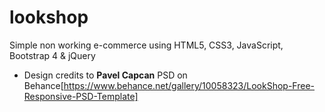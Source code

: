 # lookshop
Simple non working e-commerce using HTML5, CSS3, JavaScript, Bootstrap 4 &amp; jQuery
- Design credits to **Pavel Capcan** PSD on Behance[https://www.behance.net/gallery/10058323/LookShop-Free-Responsive-PSD-Template]

